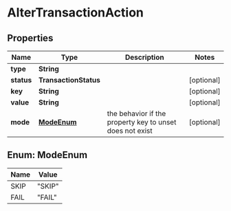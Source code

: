 

# AlterTransactionAction


## Properties

| Name | Type | Description | Notes |
|------------ | ------------- | ------------- | -------------|
|**type** | **String** |  |  |
|**status** | **TransactionStatus** |  |  [optional] |
|**key** | **String** |  |  [optional] |
|**value** | **String** |  |  [optional] |
|**mode** | [**ModeEnum**](#ModeEnum) | the behavior if the property key to unset does not exist |  [optional] |



## Enum: ModeEnum

| Name | Value |
|---- | -----|
| SKIP | &quot;SKIP&quot; |
| FAIL | &quot;FAIL&quot; |



